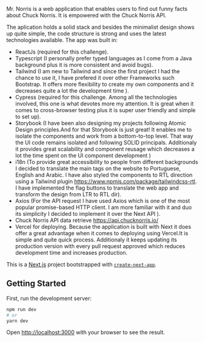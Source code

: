 Mr. Norris is a web application that enables users to find out funny facts about Chuck Norris.
It is empowered with the Chuck Norris API.

 The aplication holds a solid stack and besides the minimalist design shows up quite simple, the code structure is strong and uses the latest 
 technologies available.
  The app was built in:
  - ReactJs (required for this challenge).
  - Typescript (I personally prefer typed languages as I come from a Java background plus it is more consistent and avoid bugs).
  - Tailwind (I am new to Tailwind and since the first project I had the chance to use it, I have prefered it over other Frameworks such Bootstrap. It offers more flexibility to create my own components and it decreases quite a lot the development time ).
  - Cypress (required for this challenge. Among all the technologies involved, this one is what devotes more my attention. It is great when it comes to cross-browser testing plus it is super user friendly and simple to set up).
  - Storybook (I have been also designing my projects following Atomic Design principles.And for that Storybook is just great! It enables me to isolate the components and work from a bottom-to-top level. That way the UI code remains isolated and following SOLID principals. Additionaly it provides great scalability and component reusage which decreases a lot the time spent on the UI component development )
 - i18n (To provide great accessibility to people from different backgrounds I decided to translate the main tags on the website to Portuguese, English and Arabic. I have also styled the components to RTL direction using a Tailwind plugin 
 https://www.npmjs.com/package/tailwindcss-rtl. I have implemented the flag buttons to translate the web app and transform the design from LTR to RTL dir).
 - Axios (For the API request I have used Axios which is one of the most popular promise-based HTTP client. I am more familiar with it and duo its simplicity I decided to implement it over the Next API ).
 - Chuck Norris API data retrieve https://api.chucknorris.io/
 - Vercel for deploying. Because the application is built with Next it does offer a great advantage when it comes to deploying using Vercel.It is simple and quite quick process. Additionaly it keeps updating its production version with every pull request approved which reduces development time and increases production.


This is a [Next.js](https://nextjs.org/) project bootstrapped with [`create-next-app`](https://github.com/vercel/next.js/tree/canary/packages/create-next-app).

## Getting Started

First, run the development server:

```bash
npm run dev
# or
yarn dev
```

Open [http://localhost:3000](http://localhost:3000) with your browser to see the result.


